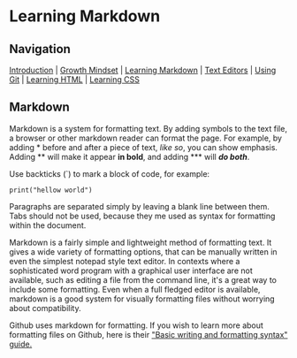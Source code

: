 # Learning Markdown

## Navigation

[Introduction](https://frazmatic.github.io/reading-notes/) | [Growth Mindset](https://frazmatic.github.io/reading-notes/growth-mindset) | [Learning Markdown](https://frazmatic.github.io/reading-notes/learning-markdown) | [Text Editors](https://frazmatic.github.io/reading-notes/text-editor) | [Using Git](https://frazmatic.github.io/reading-notes/using-git) | [Learning HTML](https://frazmatic.github.io/reading-notes/learning-html) | [Learning CSS](https://frazmatic.github.io/reading-notes/learning-css)

## Markdown

Markdown is a system for formatting text. By adding symbols to the text file, a browser or other markdown reader can format the page. For example, by adding \* before and after a piece of text, *like so*, you can show emphasis. Adding \*\* will make it appear **in bold**, and adding \*\*\* will ***do both***.

Use backticks \(\`\) to mark a block of code, for example: 

`print("hellow world")`

Paragraphs are separated simply by leaving a blank line between them. Tabs should not be used, because they me used as syntax for formatting within the document.

Markdown is a fairly simple and lightweight method of formatting text. It gives a wide variety of formatting options, that can be manually written in even the simplest notepad style text editor. In contexts where a sophisticated word program with a graphical user interface are not available, such as editing a file from the command line, it's a great way to include some formatting. Even when a full fledged editor is available, markdown is a good system for visually formatting files without worrying about compatibility.

Github uses markdown for formatting. If you wish to learn more about formatting files on Github, here is their ["Basic writing and formatting syntax" guide.](https://docs.github.com/en/get-started/writing-on-github/getting-started-with-writing-and-formatting-on-github/basic-writing-and-formatting-syntax)
